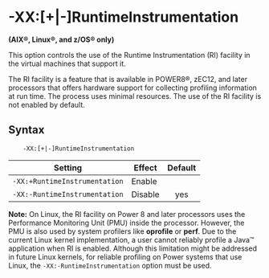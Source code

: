 <!--
* Copyright (c) 2017, 2020 IBM Corp. and others
*
* This program and the accompanying materials are made
* available under the terms of the Eclipse Public License 2.0
* which accompanies this distribution and is available at
* https://www.eclipse.org/legal/epl-2.0/ or the Apache
* License, Version 2.0 which accompanies this distribution and
* is available at https://www.apache.org/licenses/LICENSE-2.0.
*
* This Source Code may also be made available under the
* following Secondary Licenses when the conditions for such
* availability set forth in the Eclipse Public License, v. 2.0
* are satisfied: GNU General Public License, version 2 with
* the GNU Classpath Exception [1] and GNU General Public
* License, version 2 with the OpenJDK Assembly Exception [2].
*
* [1] https://www.gnu.org/software/classpath/license.html
* [2] http://openjdk.java.net/legal/assembly-exception.html
*
* SPDX-License-Identifier: EPL-2.0 OR Apache-2.0 OR GPL-2.0 WITH
* Classpath-exception-2.0 OR LicenseRef-GPL-2.0 WITH Assembly-exception
-->

# -XX:\[+|-\]RuntimeInstrumentation  

**(AIX&reg;, Linux&reg;, and z/OS&reg; only)**

This option controls the use of the Runtime Instrumentation (RI) facility in the virtual machines that support it.

The RI facility is a feature that is available in POWER8&reg;, zEC12, and later processors that offers hardware support for collecting profiling information at run time. The process uses minimal resources. The use of the RI facility is not enabled by default.

## Syntax

        -XX:[+|-]RuntimeInstrumentation

| Setting                       | Effect  | Default                                                                            |
|-------------------------------|---------|:----------------------------------------------------------------------------------:|
| `-XX:+RuntimeInstrumentation` | Enable  |                                                                                    |
| `-XX:-RuntimeInstrumentation` | Disable |  <i class="fa fa-check" aria-hidden="true"></i><span class="sr-only">yes</span>|


<i class="fa fa-pencil-square-o" aria-hidden="true"></i> **Note:** On Linux, the RI facility on Power 8 and later processors uses the Performance Monitoring Unit (PMU) inside the processor. However, the PMU is also used by system profilers like **oprofile** or **perf**. Due to the current Linux kernel implementation, a user cannot reliably profile a Java&trade; application when RI is enabled. Although this limitation might be addressed in future Linux kernels, for reliable profiling on Power systems that use Linux, the `-XX:-RuntimeInstrumentation` option must be used.


<!-- ==== END OF TOPIC ==== xxruntimeinstrumentation.md ==== -->
